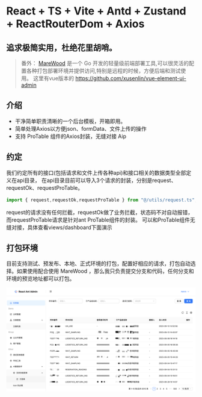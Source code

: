 # React + TS + Vite + Antd + Zustand + ReactRouterDom + Axios

## 追求极简实用，杜绝花里胡哨。

> 番外： [MareWood](https://github.com/xusenlin/MareWood) 是一个 Go 开发的轻量级前端部署工具,可以很灵活的配置各种打包部署环境并提供访问,特别是远程的时候，方便后端和测试使用。
> 这里有vue版本的 https://github.com/xusenlin/vue-element-ui-admin




## 介绍
- 干净简单职责清晰的一个后台模板，开箱即用。
- 简单处理Axios以方便json、formData、文件上传的操作
- 支持 ProTable 组件的Axios封装，无缝对接 Aip

## 约定
我们约定所有的接口(包括请求和文件上传各种api)和接口相关的数据类型全部定义在api目录，
在api目录目前可以导入3个请求的封装，分别是request、requestOk、requestProTable。
```js
import { request,requestOk,requestProTable } from "@/utils/request.ts";
```
request的请求没有任何拦截，requestOk做了业务拦截，状态码不对自动报错，而requestProTable请求是针对ant ProTable组件的封装。
可以和ProTable组件无缝对接，具体查看views/dashboard下面演示


## 打包环境
目前支持测试、预发布、本地、正式环境的打包，配置好相应的请求，打包自动选择。如果使用配合使用 MareWood ，那么我只负责提交分支和代码，任何分支和环境的预览地址都可以打包。

![demo](demo.png)
